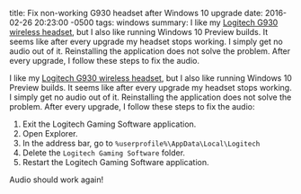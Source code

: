 title: Fix non-working G930 headset after Windows 10 upgrade
date: 2016-02-26 20:23:00 -0500
tags: windows
summary: I like my [Logitech G930 wireless headset](http://amzn.to/1Qj2vbV), but I also like running Windows 10 Preview builds. It seems like after every upgrade my headset stops working. I simply get no audio out of it. Reinstalling the application does not solve the problem. After every upgrade, I follow these steps to fix the audio.

I like my [Logitech G930 wireless headset](http://amzn.to/1Qj2vbV), but I also like running Windows 10 Preview builds. It seems like after every upgrade my headset stops working. I simply get no audio out of it. Reinstalling the application does not solve the problem. After every upgrade, I follow these steps to fix the audio:

1. Exit the Logitech Gaming Software application.
1. Open Explorer.
2. In the address bar, go to ``%userprofile%\AppData\Local\Logitech``
2. Delete the ``Logitech Gaming Software`` folder.
2. Restart the Logitech Gaming Software application.

Audio should work again!
